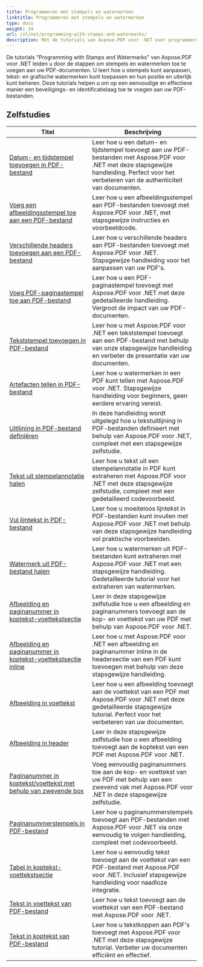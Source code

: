 ```yaml
---
title: Programmeren met stempels en watermerken
linktitle: Programmeren met stempels en watermerken
type: docs
weight: 24
url: /nl/net/programming-with-stamps-and-watermarks/
description: Met de tutorials van Aspose.PDF voor .NET over programmeren met stempels en watermerken leert u hoe u beveiligings- en personalisatie-elementen aan uw PDF-documenten kunt toevoegen.
---
```


De tutorials "Programming with Stamps and Watermarks" van Aspose.PDF voor .NET leiden u door de stappen om stempels en watermerken toe te voegen aan uw PDF-documenten. U leert hoe u stempels kunt aanpassen, tekst- en grafische watermerken kunt toepassen en hun positie en uiterlijk kunt beheren. Deze tutorials helpen u om op een eenvoudige en effectieve manier een beveiligings- en identificatielaag toe te voegen aan uw PDF-bestanden.

## Zelfstudies
| Titel | Beschrijving |
| --- | --- | 
| [Datum- en tijdstempel toevoegen in PDF-bestand](./add-date-time-stamp/) | Leer hoe u een datum- en tijdstempel toevoegt aan uw PDF-bestanden met Aspose.PDF voor .NET met deze stapsgewijze handleiding. Perfect voor het verbeteren van de authenticiteit van documenten. |  
| [Voeg een afbeeldingsstempel toe aan een PDF-bestand](./add-image-stamp/) | Leer hoe u een afbeeldingsstempel aan PDF-bestanden toevoegt met Aspose.PDF voor .NET, met stapsgewijze instructies en voorbeeldcode. |  
| [Verschillende headers toevoegen aan een PDF-bestand](./adding-different-headers/) | Leer hoe u verschillende headers aan PDF-bestanden toevoegt met Aspose.PDF voor .NET. Stapsgewijze handleiding voor het aanpassen van uw PDF's. |  
| [Voeg PDF-paginastempel toe aan PDF-bestand](./add-pdf-page-stamp/) | Leer hoe u een PDF-paginastempel toevoegt met Aspose.PDF voor .NET met deze gedetailleerde handleiding. Vergroot de impact van uw PDF-documenten. |  
| [Tekststempel toevoegen in PDF-bestand](./add-text-stamp/) | Leer hoe u met Aspose.PDF voor .NET een tekststempel toevoegt aan een PDF-bestand met behulp van onze stapsgewijze handleiding en verbeter de presentatie van uw documenten. |  
| [Artefacten tellen in PDF-bestand](./counting-artifacts/) | Leer hoe u watermerken in een PDF kunt tellen met Aspose.PDF voor .NET. Stapsgewijze handleiding voor beginners, geen eerdere ervaring vereist. |  
| [Uitlijning in PDF-bestand definiëren](./define-alignment/) | In deze handleiding wordt uitgelegd hoe u tekstuitlijning in PDF-bestanden definieert met behulp van Aspose.PDF voor .NET, compleet met een stapsgewijze zelfstudie. |  
| [Tekst uit stempelannotatie halen](./extract-text-from-stamp-annotation/) | Leer hoe u tekst uit een stempelannotatie in PDF kunt extraheren met Aspose.PDF voor .NET met deze stapsgewijze zelfstudie, compleet met een gedetailleerd codevoorbeeld. |  
| [Vul lijntekst in PDF-bestand](./fill-stroke-text/) | Leer hoe u moeiteloos lijntekst in PDF-bestanden kunt invullen met Aspose.PDF voor .NET met behulp van deze stapsgewijze handleiding vol praktische voorbeelden. |  
| [Watermerk uit PDF-bestand halen](./get-watermark/) | Leer hoe u watermerken uit PDF-bestanden kunt extraheren met Aspose.PDF voor .NET met een stapsgewijze handleiding. Gedetailleerde tutorial voor het extraheren van watermerken. |  
| [Afbeelding en paginanummer in koptekst-voettekstsectie](./image-and-page-number-in-header-footer-section/) | Leer in deze stapsgewijze zelfstudie hoe u een afbeelding en paginanummers toevoegt aan de kop- en voettekst van uw PDF met behulp van Aspose.PDF voor .NET. |  
| [Afbeelding en paginanummer in koptekst-voettekstsectie inline](./image-and-page-number-in-header-footer-section-inline/) | Leer hoe u met Aspose.PDF voor .NET een afbeelding en paginanummer inline in de headersectie van een PDF kunt toevoegen met behulp van deze stapsgewijze handleiding. |  
| [Afbeelding in voettekst](./image-in-footer/) | Leer hoe u een afbeelding toevoegt aan de voettekst van een PDF met Aspose.PDF voor .NET met deze gedetailleerde stapsgewijze tutorial. Perfect voor het verbeteren van uw documenten. |  
| [Afbeelding in header](./image-in-header/) | Leer in deze stapsgewijze zelfstudie hoe u een afbeelding toevoegt aan de koptekst van een PDF met Aspose.PDF voor .NET. |  
| [Paginanummer in koptekst/voettekst met behulp van zwevende box](./page-number-in-header-footer-using-floating-box/) | Voeg eenvoudig paginanummers toe aan de kop- en voettekst van uw PDF met behulp van een zwevend vak met Aspose.PDF voor .NET in deze stapsgewijze zelfstudie. |  
| [Paginanummerstempels in PDF-bestand](./page-number-stamps/) | Leer hoe u paginanummerstempels toevoegt aan PDF-bestanden met Aspose.PDF voor .NET via onze eenvoudig te volgen handleiding, compleet met codevoorbeeld. |  
| [Tabel in koptekst-voettekstsectie](./table-in-header-footer-section/) | Leer hoe u eenvoudig tekst toevoegt aan de voettekst van een PDF-bestand met Aspose.PDF voor .NET. Inclusief stapsgewijze handleiding voor naadloze integratie. |  
| [Tekst in voettekst van PDF-bestand](./text-in-footer/) | Leer hoe u tekst toevoegt aan de voettekst van een PDF-bestand met Aspose.PDF voor .NET. |  
| [Tekst in koptekst van PDF-bestand](./text-in-header/) | Leer hoe u tekstkoppen aan PDF's toevoegt met Aspose.PDF voor .NET met deze stapsgewijze tutorial. Verbeter uw documenten efficiënt en effectief. |  
